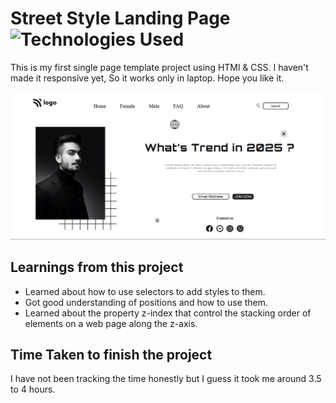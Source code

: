 # Street Style Landing Page ![Technologies Used](https://img.shields.io/badge/Technologies-HTML%2FCSS-green)

This is my first single page template project using HTMl & CSS. I haven't made it responsive yet, So it works only in laptop. Hope you like it.

![Project Screenshot](./Screenshot.png)

## Learnings from this project

- Learned about how to use selectors to add styles to them.
- Got good understanding of positions and how to use them.
- Learned about the property z-index that control the stacking order of elements on a web page along the z-axis.

## Time Taken to finish the project

I have not been tracking the time honestly but I guess it took me around 3.5 to 4 hours.
